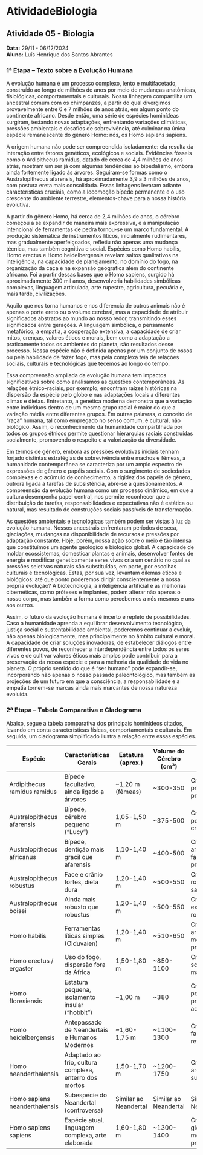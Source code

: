 # AtividadeBiologia

## Atividade 05 - Biologia

**Data:** 29/11 - 06/12/2024  
**Aluno:** Luís Henrique dos Santos Abrantes

### 1ª Etapa – Texto sobre a Evolução Humana

A evolução humana é um processo complexo, lento e multifacetado, construído ao longo de milhões de anos por meio de mudanças anatômicas, fisiológicas, comportamentais e culturais. Nossa linhagem compartilha um ancestral comum com os chimpanzés, a partir do qual divergimos provavelmente entre 6 e 7 milhões de anos atrás, em algum ponto do continente africano. Desde então, uma série de espécies hominídeas surgiram, testando novas adaptações, enfrentando variações climáticas, pressões ambientais e desafios de sobrevivência, até culminar na única espécie remanescente do gênero Homo: nós, os Homo sapiens sapiens.

A origem humana não pode ser compreendida isoladamente: ela resulta da interação entre fatores genéticos, ecológicos e sociais. Evidências fósseis como o Ardipithecus ramidus, datado de cerca de 4,4 milhões de anos atrás, mostram um ser já com algumas tendências ao bipedalismo, embora ainda fortemente ligado às árvores. Seguiram-se formas como o Australopithecus afarensis, há aproximadamente 3,9 a 3 milhões de anos, com postura ereta mais consolidada. Essas linhagens levaram adiante características cruciais, como a locomoção bípede permanente e o uso crescente do ambiente terrestre, elementos-chave para a nossa história evolutiva.

A partir do gênero Homo, há cerca de 2,4 milhões de anos, o cérebro começou a se expandir de maneira mais expressiva, e a manipulação intencional de ferramentas de pedra tornou-se um marco fundamental. A produção sistemática de instrumentos líticos, inicialmente rudimentares, mas gradualmente aperfeiçoados, refletiu não apenas uma mudança técnica, mas também cognitiva e social. Espécies como Homo habilis, Homo erectus e Homo heidelbergensis revelam saltos qualitativos na inteligência, na capacidade de planejamento, no domínio do fogo, na organização da caça e na expansão geográfica além do continente africano. Foi a partir dessas bases que o Homo sapiens, surgido há aproximadamente 300 mil anos, desenvolveria habilidades simbólicas complexas, linguagem articulada, arte rupestre, agricultura, pecuária e, mais tarde, civilizações.

Aquilo que nos torna humanos e nos diferencia de outros animais não é apenas o porte ereto ou o volume cerebral, mas a capacidade de atribuir significados abstratos ao mundo ao nosso redor, transmitindo esses significados entre gerações. A linguagem simbólica, o pensamento metafórico, a empatia, a cooperação extensiva, a capacidade de criar mitos, crenças, valores éticos e morais, bem como a adaptação a praticamente todos os ambientes do planeta, são resultados desse processo. Nossa espécie não é definida apenas por um conjunto de ossos ou pela habilidade de fazer fogo, mas pela complexa teia de relações sociais, culturais e tecnológicas que tecemos ao longo do tempo.

Essa compreensão ampliada da evolução humana tem impactos significativos sobre como analisamos as questões contemporâneas. As relações étnico-raciais, por exemplo, encontram raízes históricas na dispersão da espécie pelo globo e nas adaptações locais a diferentes climas e dietas. Entretanto, a genética moderna demonstra que a variação entre indivíduos dentro de um mesmo grupo racial é maior do que a variação média entre diferentes grupos. Em outras palavras, o conceito de “raça” humana, tal como empregado no senso comum, é cultural, não biológico. Assim, o reconhecimento da humanidade compartilhada por todos os grupos étnicos permite questionar hierarquias raciais construídas socialmente, promovendo o respeito e a valorização da diversidade.

Em termos de gênero, embora as pressões evolutivas iniciais tenham forjado distintas estratégias de sobrevivência entre machos e fêmeas, a humanidade contemporânea se caracteriza por um amplo espectro de expressões de gênero e papéis sociais. Com o surgimento de sociedades complexas e o acúmulo de conhecimento, a rigidez dos papéis de gênero, outrora ligada a tarefas de subsistência, abre-se a questionamentos. A compreensão da evolução humana como um processo dinâmico, em que a cultura desempenha papel central, nos permite reconhecer que a distribuição de tarefas, responsabilidades e expectativas não é estática ou natural, mas resultado de construções sociais passíveis de transformação.

As questões ambientais e tecnológicas também podem ser vistas à luz da evolução humana. Nossos ancestrais enfrentaram períodos de seca, glaciações, mudanças na disponibilidade de recursos e pressões por adaptação constante. Hoje, porém, nossa ação sobre o meio é tão intensa que constituímos um agente geológico e biológico global. A capacidade de moldar ecossistemas, domesticar plantas e animais, desenvolver fontes de energia e modificar geneticamente seres vivos cria um cenário no qual as pressões seletivas naturais são substituídas, em parte, por escolhas culturais e tecnológicas. Estas, por sua vez, levantam dilemas éticos e biológicos: até que ponto poderemos dirigir conscientemente a nossa própria evolução? A biotecnologia, a inteligência artificial e as melhorias cibernéticas, como próteses e implantes, podem alterar não apenas o nosso corpo, mas também a forma como percebemos a nós mesmos e uns aos outros.

Assim, o futuro da evolução humana é incerto e repleto de possibilidades. Caso a humanidade aprenda a equilibrar desenvolvimento tecnológico, justiça social e sustentabilidade ambiental, poderemos continuar a evoluir, não apenas biologicamente, mas principalmente no âmbito cultural e moral. A capacidade de criar soluções inovadoras, de estabelecer diálogos entre diferentes povos, de reconhecer a interdependência entre todos os seres vivos e de cultivar valores éticos mais amplos pode contribuir para a preservação da nossa espécie e para a melhoria da qualidade de vida no planeta. O próprio sentido do que é “ser humano” pode expandir-se, incorporando não apenas o nosso passado paleontológico, mas também as projeções de um futuro em que a consciência, a responsabilidade e a empatia tornem-se marcas ainda mais marcantes de nossa natureza evoluída.

### 2ª Etapa – Tabela Comparativa e Cladograma

Abaixo, segue a tabela comparativa dos principais hominídeos citados, levando em conta características físicas, comportamentais e culturais. Em seguida, um cladograma simplificado ilustra a relação entre essas espécies.

| Espécie                         | Características Gerais                                        | Estatura (aprox.)    | Volume do Cérebro (cm³) | Mudança Craniana                              |
|---------------------------------|---------------------------------------------------------------|----------------------|-------------------------|-----------------------------------------------|
| Ardipithecus ramidus ramidus    | Bípede facultativo, ainda ligado a árvores                    | ~1,20 m (fêmeas)     | ~300-350                | Crânio primitivo, face projetada              |
| Australopithecus afarensis      | Bípede, cérebro pequeno (“Lucy”)                              | 1,05-1,50 m          | ~375-500                | Crânio pequeno, leve crista sagital           |
| Australopithecus africanus      | Bípede, dentição mais gracil que afarensis                    | 1,10-1,40 m          | ~400-500                | Crânio mais arredondado, face menos projetada |
| Australopithecus robustus       | Face e crânio fortes, dieta dura                              | 1,20-1,40 m          | ~500-550                | Crânio robusto, crista sagital                |
| Australopithecus boisei         | Ainda mais robusto que robustus                               | 1,20-1,40 m          | ~500-550                | Crânio extremamente robusto                   |
| Homo habilis                    | Ferramentas líticas simples (Olduvaien)                       | 1,20-1,40 m          | ~510-650                | Crânio mais arredondado, menos prognata       |
| Homo erectus / ergaster         | Uso do fogo, dispersão fora da África                         | 1,50-1,80 m          | ~850-1100               | Crânio maior, sobrancelhas marcadas           |
| Homo floresiensis               | Estatura pequena, isolamento insular (“hobbit”)               | ~1,00 m              | ~380                    | Crânio pequeno, proporcional ao corpo         |
| Homo heidelbergensis            | Antepassado de Neandertais e Humanos Modernos                 | ~1,60-1,75 m         | ~1100-1300              | Crânio maior, face mais retrátil              |
| Homo neanderthalensis           | Adaptado ao frio, cultura complexa, enterro dos mortos        | 1,50-1,70 m          | ~1200-1750              | Crânio amplo, arco supraciliar                |
| Homo sapiens neanderthalensis   | Subespécie do Neandertal (controversa)                        | Similar ao Neandertal | Similar ao Neandertal  | Similar ao Neandertal                         |
| Homo sapiens sapiens            | Espécie atual, linguagem complexa, arte elaborada             | 1,60-1,80 m          | ~1300-1400              | Crânio globular, mento proeminente            |
